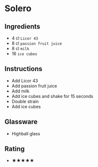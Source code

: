 # Solero

## Ingredients
- 4 cl `Licor 43`
- 8 cl `passion fruit juice` <!-- - 6 cl `passion fruit juice` -->
- 8 cl `milk` <!-- - 6 cl `milk` -->
- 16 `ice cubes`

## Instructions
- Add Licor 43
- Add passion fruit juice
- Add milk
- Add ice cubes and shake for 15 seconds
- Double strain
- Add ice cubes

## Glassware
- Highball glass

## Rating
- ★★★★★